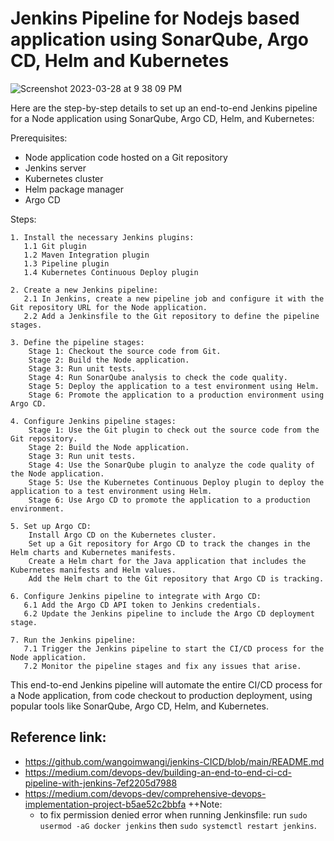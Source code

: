 # Jenkins Pipeline for Nodejs based application using SonarQube, Argo CD, Helm and Kubernetes

![Screenshot 2023-03-28 at 9 38 09 PM](https://user-images.githubusercontent.com/43399466/228301952-abc02ca2-9942-4a67-8293-f76647b6f9d8.png)


Here are the step-by-step details to set up an end-to-end Jenkins pipeline for a Node application using SonarQube, Argo CD, Helm, and Kubernetes:

Prerequisites:

   -  Node application code hosted on a Git repository
   -   Jenkins server
   -  Kubernetes cluster
   -  Helm package manager
   -  Argo CD

Steps:

    1. Install the necessary Jenkins plugins:
       1.1 Git plugin
       1.2 Maven Integration plugin
       1.3 Pipeline plugin
       1.4 Kubernetes Continuous Deploy plugin

    2. Create a new Jenkins pipeline:
       2.1 In Jenkins, create a new pipeline job and configure it with the Git repository URL for the Node application.
       2.2 Add a Jenkinsfile to the Git repository to define the pipeline stages.

    3. Define the pipeline stages:
        Stage 1: Checkout the source code from Git.
        Stage 2: Build the Node application.
        Stage 3: Run unit tests.
        Stage 4: Run SonarQube analysis to check the code quality.
        Stage 5: Deploy the application to a test environment using Helm.
        Stage 6: Promote the application to a production environment using Argo CD.

    4. Configure Jenkins pipeline stages:
        Stage 1: Use the Git plugin to check out the source code from the Git repository.
        Stage 2: Build the Node application.
        Stage 3: Run unit tests.
        Stage 4: Use the SonarQube plugin to analyze the code quality of the Node application.
        Stage 5: Use the Kubernetes Continuous Deploy plugin to deploy the application to a test environment using Helm.
        Stage 6: Use Argo CD to promote the application to a production environment.

    5. Set up Argo CD:
        Install Argo CD on the Kubernetes cluster.
        Set up a Git repository for Argo CD to track the changes in the Helm charts and Kubernetes manifests.
        Create a Helm chart for the Java application that includes the Kubernetes manifests and Helm values.
        Add the Helm chart to the Git repository that Argo CD is tracking.

    6. Configure Jenkins pipeline to integrate with Argo CD:
       6.1 Add the Argo CD API token to Jenkins credentials.
       6.2 Update the Jenkins pipeline to include the Argo CD deployment stage.

    7. Run the Jenkins pipeline:
       7.1 Trigger the Jenkins pipeline to start the CI/CD process for the Node application.
       7.2 Monitor the pipeline stages and fix any issues that arise.

This end-to-end Jenkins pipeline will automate the entire CI/CD process for a Node application, from code checkout to production deployment, using popular tools like SonarQube, Argo CD, Helm, and Kubernetes.

## Reference link: 
* https://github.com/wangoimwangi/jenkins-CICD/blob/main/README.md
* https://medium.com/devops-dev/building-an-end-to-end-ci-cd-pipeline-with-jenkins-7ef2205d7988
* https://medium.com/devops-dev/comprehensive-devops-implementation-project-b5ae52c2bbfa
++Note:
  - to fix permission denied error when running Jenkinsfile: run `sudo usermod -aG docker jenkins` then `sudo systemctl restart jenkins`.
